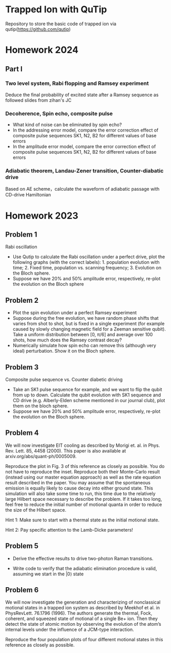 # Trapped Ion with QuTip
Repository to store the basic code of trapped ion via qutip(https://github.com/qutip)

# Homework 2024

## Part I
### Two level system, Rabi flopping and Ramsey experiment

Deduce the final probability of excited state after a Ramsey sequence as followed slides from zihan's JC
### Decoherence, Spin echo, composite pulse

- What kind of noise can be eliminated by spin echo?
- In the addressing error model, compare the error correction effect of composite pulse
sequences SK1, N2, B2 for different values of base errors
- In the amplitude error model, compare the error correction effect of composite pulse
sequences SK1, N2, B2 for different values of base errors

### Adiabatic theorem, Landau-Zener transition, Counter-diabatic drive
Based on AE scheme，calculate the waveform of adiabatic passage with CD-drive Hamiltonian

# Homework 2023

## Problem 1
Rabi oscillation
- Use Qutip to calculate the Rabi oscillation under a perfect drive, plot the
following graphs (with the correct labels): 1. population evolution with time; 2.
Fixed time, population vs. scanning frequency; 3. Evolution on the Bloch sphere.
- Suppose we have 20% and 50% amplitude error, respectively, re-plot the
evolution on the Bloch sphere

## Problem 2
- Plot the spin evolution under a perfect Ramsey experiment
- Suppose during the free evolution, we have random phase shifts that varies from
shot to shot, but is fixed in a single experiment (for example caused by slowly
changing magnetic field for a Zeeman sensitive qubit). Take a uniform
distribution between [0, π/6] and average over 100 shots, how much does the
Ramsey contrast decay?
- Numerically simulate how spin echo can remove this (although very ideal)
perturbation. Show it on the Bloch sphere.

## Problem 3
Composite pulse sequence vs. Counter diabetic driving
- Take an SK1 pulse sequence for example, and we want to flip the qubit from up
to down. Calculate the qubit evolution with SK1 sequence and CD drive (e.g.
Alberly-Elden scheme mentioned in our journal club), plot them on the bloch
sphere.
- Suppose we have 20% and 50% amplitude error, respectively, re-plot the
evolution on the Bloch sphere.

## Problem 4
We will now investigate EIT cooling as described by Morigi et. al. in Phys. Rev. Lett.
85, 4458 (2000). This paper is also available at arxiv.org/abs/quant-ph/0005009.

Reproduce the plot in Fig. 3 of this reference as closely as possible. You do not have to
reproduce the inset. Reproduce both their Monte-Carlo result (instead using our master
equation approach) as well as the rate equation result described in the paper. You may
assume that the spontaneous emission is equally likely to cause decay into either ground
state. This simulation will also take some time to run, this time due to the relatively large
Hilbert space necessary to describe the problem. If it takes too long, feel free to reduce the
initial number of motional quanta in order to reduce the size of the Hilbert space.

Hint 1: Make sure to start with a thermal state as the initial motional state.

Hint 2: Pay specific attention to the Lamb-Dicke parameters!

## Problem 5
- Derive the effective results to drive two-photon Raman transitions.

- Write code to verify that the adiabatic elimination procedure is valid, assuming we start in the
|0⟩ state

## Problem 6
We will now investigate the generation and characterizing of nonclassical motional states in
a trapped ion system as described by Meekhof et al. in PhysRevLett. 76.1796 (1996). The
authors generate the thermal, Fock, coherent, and squeezed state of motional of a single Be+
ion. Then they detect the state of atomic motion by observing the evolution of the atom’s
internal levels under the influence of a JCM-type interaction.

Reproduce the four population plots of four different motional states in this reference as
closely as possible.